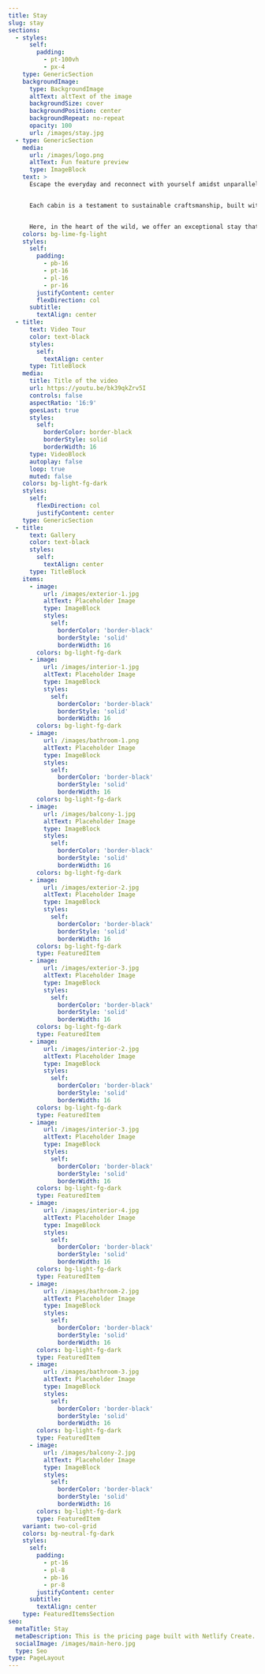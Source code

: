 ```yaml
---
title: Stay
slug: stay
sections:
  - styles:
      self:
        padding:
          - pt-100vh
          - px-4
    type: GenericSection
    backgroundImage:
      type: BackgroundImage
      altText: altText of the image
      backgroundSize: cover
      backgroundPosition: center
      backgroundRepeat: no-repeat
      opacity: 100
      url: /images/stay.jpg
  - type: GenericSection
    media:
      url: /images/logo.png
      altText: Fun feature preview
      type: ImageBlock
    text: >
      Escape the everyday and reconnect with yourself amidst unparalleled natural beauty. Our three exquisite cabins offer a sanctuary for your wellbeing, seemingly suspended above a breathtaking panorama. Nestled within the embracing tranquility of the cloud forest, your senses will be soothed by the gentle, ever-present sounds of nature.


      Each cabin is a testament to sustainable craftsmanship, built with a deep respect for its environment. The exterior features the remarkable strength and durability of Amargo-amargo, an exceptionally hard tropical wood, while the interior is lined with softer tropical woods, creating a warm, inviting, and naturally healthy atmosphere.


      Here, in the heart of the wild, we offer an exceptional stay that blends authentic comfort with cozy, restorative luxury. Sink into deep, rejuvenating sleep on our carefully selected mattresses, wrapped in soft, high-quality linens. Every small detail, from the natural materials to the thoughtful amenities, has been curated to ensure your stay is infused with happiness and profound relaxation.
    colors: bg-lime-fg-light
    styles:
      self:
        padding:
          - pb-16
          - pt-16
          - pl-16
          - pr-16
        justifyContent: center
        flexDirection: col
      subtitle:
        textAlign: center
  - title:
      text: Video Tour
      color: text-black
      styles:
        self:
          textAlign: center
      type: TitleBlock
    media:
      title: Title of the video
      url: https://youtu.be/bk39qkZrv5I
      controls: false
      aspectRatio: '16:9'
      goesLast: true
      styles:
        self:
          borderColor: border-black
          borderStyle: solid
          borderWidth: 16
      type: VideoBlock
      autoplay: false
      loop: true
      muted: false
    colors: bg-light-fg-dark
    styles:
      self:
        flexDirection: col
        justifyContent: center
    type: GenericSection
  - title:
      text: Gallery
      color: text-black
      styles:
        self:
          textAlign: center
      type: TitleBlock
    items:
      - image:
          url: /images/exterior-1.jpg
          altText: Placeholder Image
          type: ImageBlock
          styles:
            self:
              borderColor: 'border-black'
              borderStyle: 'solid'
              borderWidth: 16
        colors: bg-light-fg-dark
      - image:
          url: /images/interior-1.jpg
          altText: Placeholder Image
          type: ImageBlock
          styles:
            self:
              borderColor: 'border-black'
              borderStyle: 'solid'
              borderWidth: 16
        colors: bg-light-fg-dark
      - image:
          url: /images/bathroom-1.png
          altText: Placeholder Image
          type: ImageBlock
          styles:
            self:
              borderColor: 'border-black'
              borderStyle: 'solid'
              borderWidth: 16
        colors: bg-light-fg-dark
      - image:
          url: /images/balcony-1.jpg
          altText: Placeholder Image
          type: ImageBlock
          styles:
            self:
              borderColor: 'border-black'
              borderStyle: 'solid'
              borderWidth: 16
        colors: bg-light-fg-dark
      - image:
          url: /images/exterior-2.jpg
          altText: Placeholder Image
          type: ImageBlock
          styles:
            self:
              borderColor: 'border-black'
              borderStyle: 'solid'
              borderWidth: 16
        colors: bg-light-fg-dark
        type: FeaturedItem
      - image:
          url: /images/exterior-3.jpg
          altText: Placeholder Image
          type: ImageBlock
          styles:
            self:
              borderColor: 'border-black'
              borderStyle: 'solid'
              borderWidth: 16
        colors: bg-light-fg-dark
        type: FeaturedItem
      - image:
          url: /images/interior-2.jpg
          altText: Placeholder Image
          type: ImageBlock
          styles:
            self:
              borderColor: 'border-black'
              borderStyle: 'solid'
              borderWidth: 16
        colors: bg-light-fg-dark
        type: FeaturedItem
      - image:
          url: /images/interior-3.jpg
          altText: Placeholder Image
          type: ImageBlock
          styles:
            self:
              borderColor: 'border-black'
              borderStyle: 'solid'
              borderWidth: 16
        colors: bg-light-fg-dark
        type: FeaturedItem
      - image:
          url: /images/interior-4.jpg
          altText: Placeholder Image
          type: ImageBlock
          styles:
            self:
              borderColor: 'border-black'
              borderStyle: 'solid'
              borderWidth: 16
        colors: bg-light-fg-dark
        type: FeaturedItem
      - image:
          url: /images/bathroom-2.jpg
          altText: Placeholder Image
          type: ImageBlock
          styles:
            self:
              borderColor: 'border-black'
              borderStyle: 'solid'
              borderWidth: 16
        colors: bg-light-fg-dark
        type: FeaturedItem
      - image:
          url: /images/bathroom-3.jpg
          altText: Placeholder Image
          type: ImageBlock
          styles:
            self:
              borderColor: 'border-black'
              borderStyle: 'solid'
              borderWidth: 16
        colors: bg-light-fg-dark
        type: FeaturedItem
      - image:
          url: /images/balcony-2.jpg
          altText: Placeholder Image
          type: ImageBlock
          styles:
            self:
              borderColor: 'border-black'
              borderStyle: 'solid'
              borderWidth: 16
        colors: bg-light-fg-dark
        type: FeaturedItem
    variant: two-col-grid
    colors: bg-neutral-fg-dark
    styles:
      self:
        padding:
          - pt-16
          - pl-8
          - pb-16
          - pr-8
        justifyContent: center
      subtitle:
        textAlign: center
    type: FeaturedItemsSection
seo:
  metaTitle: Stay
  metaDescription: This is the pricing page built with Netlify Create.
  socialImage: /images/main-hero.jpg
  type: Seo
type: PageLayout
---
```

